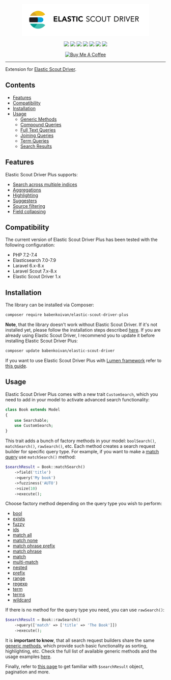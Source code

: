 <p align="center">
    <img width="400px" src="logo.gif">
</p>

<p align="center">
    <a href="https://packagist.org/packages/babenkoivan/elastic-scout-driver-plus"><img src="https://poser.pugx.org/babenkoivan/elastic-scout-driver-plus/v/stable"></a>
    <a href="https://packagist.org/packages/babenkoivan/elastic-scout-driver-plus"><img src="https://poser.pugx.org/babenkoivan/elastic-scout-driver-plus/downloads"></a>
    <a href="https://packagist.org/packages/babenkoivan/elastic-scout-driver-plus"><img src="https://poser.pugx.org/babenkoivan/elastic-scout-driver-plus/license"></a>
    <a href="https://github.com/babenkoivan/elastic-scout-driver-plus/actions?query=workflow%3ATests"><img src="https://github.com/babenkoivan/elastic-scout-driver-plus/workflows/Tests/badge.svg"></a>
    <a href="https://github.com/babenkoivan/elastic-scout-driver-plus/actions?query=workflow%3A%22Code+style%22"><img src="https://github.com/babenkoivan/elastic-scout-driver-plus/workflows/Code%20style/badge.svg"></a>
    <a href="https://github.com/babenkoivan/elastic-scout-driver-plus/actions?query=workflow%3A%22Static+analysis%22"><img src="https://github.com/babenkoivan/elastic-scout-driver-plus/workflows/Static%20analysis/badge.svg"></a>
    <a href="https://paypal.me/babenkoi"><img src="https://img.shields.io/badge/donate-paypal-blue"></a>
</p>

<p align="center">
    <a href="https://www.buymeacoffee.com/ivanbabenko" target="_blank"><img src="https://cdn.buymeacoffee.com/buttons/v2/default-green.png" alt="Buy Me A Coffee" height="50"></a>
</p>

---

Extension for [Elastic Scout Driver](https://github.com/babenkoivan/elastic-scout-driver).

## Contents

* [Features](#features)
* [Compatibility](#compatibility)
* [Installation](#installation)
* [Usage](#usage)
    * [Generic Methods](docs/generic-methods.md)
    * [Compound Queries](docs/compound-queries.md)
    * [Full Text Queries](docs/full-text-queries.md)
    * [Joining Queries](docs/joining-queries.md)
    * [Term Queries](docs/term-queries.md)
    * [Search Results](docs/search-results.md)

## Features

Elastic Scout Driver Plus supports:

* [Search across multiple indices](docs/generic-methods.md#join)
* [Aggregations](docs/generic-methods.md#aggregate)
* [Highlighting](docs/generic-methods.md#highlight)
* [Suggesters](docs/generic-methods.md#suggest)
* [Source filtering](docs/generic-methods.md#source)
* [Field collapsing](docs/generic-methods.md#collapse)

## Compatibility

The current version of Elastic Scout Driver Plus has been tested with the following configuration:

* PHP 7.2-7.4
* Elasticsearch 7.0-7.9
* Laravel 6.x-8.x
* Laravel Scout 7.x-8.x
* Elastic Scout Driver 1.x

## Installation

The library can be installed via Composer:

```bash
composer require babenkoivan/elastic-scout-driver-plus
```

**Note**, that the library doesn't work without Elastic Scout Driver. If it's not installed yet, please follow
the installation steps described [here](https://github.com/babenkoivan/elastic-scout-driver#installation). If you
are already using Elastic Scout Driver, I recommend you to update it before installing Elastic Scout Driver Plus:

```bash
composer update babenkoivan/elastic-scout-driver
```

If you want to use Elastic Scout Driver Plus with [Lumen framework](https://lumen.laravel.com/)
refer to [this guide](https://github.com/babenkoivan/elastic-scout-driver-plus/wiki/Lumen-Installation).

## Usage

Elastic Scout Driver Plus comes with a new trait `CustomSearch`, which you need to add in your model to activate advanced search functionality:

```php
class Book extends Model
{
    use Searchable;
    use CustomSearch;
}
```

This trait adds a bunch of factory methods in your model: `boolSearch()`, `matchSearch()`, `rawSearch()`, etc.
Each method creates a search request builder for specific query type. For example, if you want to make a 
[match query](https://www.elastic.co/guide/en/elasticsearch/reference/current/query-dsl-match-query.html) use `matchSearch()` method: 

```php
$searchResult = Book::matchSearch()
    ->field('title')
    ->query('My book')
    ->fuzziness('AUTO')
    ->size(10)
    ->execute();
``` 

Choose factory method depending on the query type you wish to perform:
* [bool](docs/compound-queries.md#boolean) 
* [exists](docs/term-queries.md#exists) 
* [fuzzy](docs/term-queries.md#fuzzy)
* [ids](docs/term-queries.md#ids)
* [match all](docs/full-text-queries.md#match-all)
* [match none](docs/full-text-queries.md#match-none)
* [match phrase prefix](docs/full-text-queries.md#match-phrase-prefix)
* [match phrase](docs/full-text-queries.md#match-phrase)
* [match](docs/full-text-queries.md#match)
* [multi-match](docs/full-text-queries.md#multi-match)
* [nested](docs/joining-queries.md#nested)
* [prefix](docs/term-queries.md#prefix)
* [range](docs/term-queries.md#range)
* [regexp](docs/term-queries.md#regexp)
* [term](docs/term-queries.md#term)
* [terms](docs/term-queries.md#terms)
* [wildcard](docs/term-queries.md#wildcard)

If there is no method for the query type you need, you can use `rawSearch()`:

```php
$searchResult = Book::rawSearch()
    ->query(['match' => ['title' => 'The Book']])
    ->execute();
```

It is **important to know**, that all search request builders share the same [generic methods](docs/generic-methods.md), 
which provide such basic functionality as sorting, highlighting, etc. Check the full list of available generic methods 
and the usage examples [here](docs/generic-methods.md).

Finally, refer to [this page](docs/search-results.md) to get familiar with `$searchResult` object, pagination and more.
